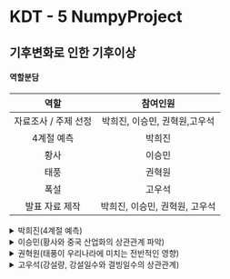 # KDT - 5 NumpyProject

## 기후변화로 인한 기후이상
  

  
#### 역할분담

역할|참여인원
:---:|:---:
자료조사 / 주제 선정 | 박희진, 이승민, 권혁원,고우석
4계절 예측 | 박희진
황사 | 이승민
태풍 | 권혁원
폭설 | 고우석
발표 자료 제작 | 박희진, 이승민, 권혁원, 고우석

<details>
  <summary>
    박희진(4계절 예측)
  </summary>

</details>

<details>
  <summary>
    이승민(황사와 중국 산업화의 상관관계 파악)
  </summary>

</details>

<details>
  <summary>
    권혁원(태풍이 우리나라에 미치는 전반적인 영향)
  </summary>

</details>

<details>
  <summary>
    고우석(강설량, 강설일수와 결빙일수의 상관관계)
  </summary>
